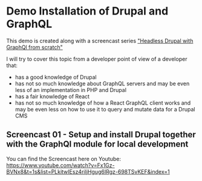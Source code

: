 # Demo Installation of Drupal and GraphQL

This demo is created along with a screencast series ["Headless Drupal with GraphQl from scratch"](https://www.youtube.com/playlist?list=PLkitwIEsz4riIjHgug6IRgz-698TSvKEF)

I will try to cover this topic from a developer point of view of a developer that:
* has a good knowledge of Drupal
* has not so much knowledge about GraphQL servers and may be even less of an implementation in PHP and Drupal
* has a fair knowledge of React
* has not so much knowledge of how a React GraphQL client works and may be even less on how to use it to query and mutate data for a Drupal CMS

## Screencast 01 - Setup and install Drupal together with the GraphQl module for local development

You can find the Screencast here on Youtube: https://www.youtube.com/watch?v=Fx1Gz-BVNx8&t=1s&list=PLkitwIEsz4riIjHgug6IRgz-698TSvKEF&index=1
